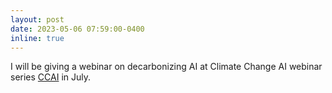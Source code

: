 ```yaml
---
layout: post
date: 2023-05-06 07:59:00-0400
inline: true
---
```


I will be giving a webinar on decarbonizing AI at Climate Change AI webinar series [CCAI](https://www.climatechange.ai/webinars) in July.